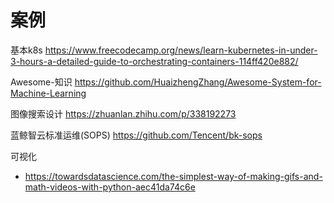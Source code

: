 # 案例

基本k8s
https://www.freecodecamp.org/news/learn-kubernetes-in-under-3-hours-a-detailed-guide-to-orchestrating-containers-114ff420e882/

Awesome-知识
https://github.com/HuaizhengZhang/Awesome-System-for-Machine-Learning

图像搜索设计
https://zhuanlan.zhihu.com/p/338192273

蓝鲸智云标准运维(SOPS)
https://github.com/Tencent/bk-sops


可视化
- https://towardsdatascience.com/the-simplest-way-of-making-gifs-and-math-videos-with-python-aec41da74c6e
